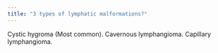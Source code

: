 ```yaml
---
title: "3 types of lymphatic malformations?"
---
```

Cystic hygroma (Most common). Cavernous lymphangioma. Capillary lymphangioma.

